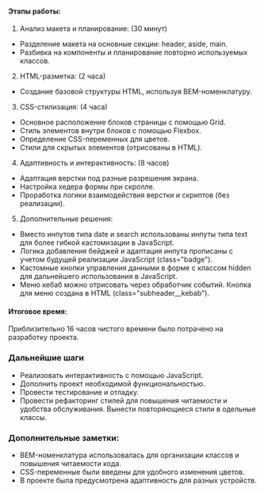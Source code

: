 #### Этапы работы:

1. Анализ макета и планирование: (30 минут)
  - Разделение макета на основные секции: header, aside, main.
  - Разбивка на компоненты и планирование повторно используемых классов.
2. HTML-разметка: (2 часа)
  - Создание базовой структуры HTML, используя BEM-номенклатуру.
3. CSS-стилизация: (4 часа)
  - Основное расположение блоков страницы с помощью Grid.
  - Стиль элементов внутри блоков с помощью Flexbox.
  - Определение CSS-переменных для цветов.
  - Стили для скрытых элементов (отрисованы в HTML).
4. Адаптивность и интерактивность: (8 часов)
  - Адаптация верстки под разные разрешения экрана.
  - Настройка хедера формы при скролле.
  - Проработка логики взаимодействия верстки и скриптов (без реализации).
5. Дополнительные решения:
  - Вместо инпутов типа date и search использованы инпуты типа text для более гибкой кастомизации в JavaScript.
  - Логика добавления бейджей и адаптация инпута прописаны с учетом будущей реализации JavaScript (class="badge").
  - Кастомные кнопки управления данными в форме с классом hidden для дальнейшего использования в JavaScript.
  - Меню кебаб можно отрисовать через обработчик событий. Кнопка для меню создана в HTML (class="subheader__kebab").

#### Итоговое время:

Приблизительно 16 часов чистого времени было потрачено на разработку проекта.

### Дальнейшие шаги

* Реализовать интерактивность с помощью JavaScript.
* Дополнить проект необходимой функциональностью.
* Провести тестирование и отладку.
* Провести рефакторинг стилей для повышения читаемости и удобства обслуживания. Вынести повторяющиеся стили в одельные классы.

### Дополнительные заметки:

* BEM-номенклатура использовалась для организации классов и повышения читаемости кода.
* CSS-переменные были введены для удобного изменения цветов.
* В проекте была предусмотрена адаптивность для разных устройств.
